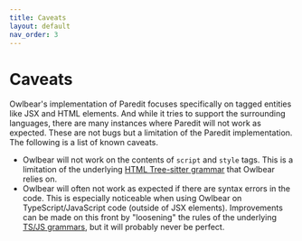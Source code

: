 ```yaml
---
title: Caveats
layout: default
nav_order: 3
---
```


# Caveats

Owlbear's implementation of Paredit focuses specifically on tagged entities like JSX and HTML elements. And while it tries to support the surrounding languages, there are many instances where Paredit will not work as expected. These are not bugs but a limitation of the Paredit implementation. The following is a list of known caveats.

* Owlbear will not work on the contents of `script` and `style` tags. This is a limitation of the underlying [HTML Tree-sitter grammar](https://github.com/sansarip/tree-sitter-html) that Owlbear relies on.
* Owlbear will often not work as expected if there are syntax errors in the code. This is especially noticeable when using Owlbear on TypeScript/JavaScript code (outside of JSX elements). Improvements can be made on this front by "loosening" the rules of the underlying [TS/JS grammars](https://github.com/sansarip/tree-sitter-javascript), but it will probably never be perfect.
